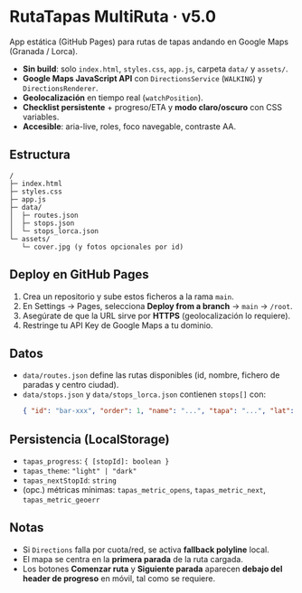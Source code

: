 # RutaTapas MultiRuta · v5.0

App estática (GitHub Pages) para rutas de tapas andando en Google Maps (Granada / Lorca).
- **Sin build**: solo `index.html`, `styles.css`, `app.js`, carpeta `data/` y `assets/`.
- **Google Maps JavaScript API** con `DirectionsService` (`WALKING`) y `DirectionsRenderer`.
- **Geolocalización** en tiempo real (`watchPosition`).
- **Checklist persistente** + progreso/ETA y **modo claro/oscuro** con CSS variables.
- **Accesible**: aria-live, roles, foco navegable, contraste AA.

## Estructura
```
/
├─ index.html
├─ styles.css
├─ app.js
├─ data/
│  ├─ routes.json
│  ├─ stops.json
│  └─ stops_lorca.json
└─ assets/
   └─ cover.jpg (y fotos opcionales por id)
```

## Deploy en GitHub Pages
1. Crea un repositorio y sube estos ficheros a la rama `main`.
2. En Settings → Pages, selecciona **Deploy from a branch** → `main` → `/root`.
3. Asegúrate de que la URL sirve por **HTTPS** (geolocalización lo requiere).
4. Restringe tu API Key de Google Maps a tu dominio.

## Datos
- `data/routes.json` define las rutas disponibles (id, nombre, fichero de paradas y centro ciudad).
- `data/stops.json` y `data/stops_lorca.json` contienen `stops[]` con:
  ```json
  { "id": "bar-xxx", "order": 1, "name": "...", "tapa": "...", "lat": 37.123, "lng": -3.456, "address": "...", "photo": "assets/bar-xxx.jpg" }
  ```

## Persistencia (LocalStorage)
- `tapas_progress`: `{ [stopId]: boolean }`
- `tapas_theme`: `"light" | "dark"`
- `tapas_nextStopId`: `string`
- (opc.) métricas mínimas: `tapas_metric_opens`, `tapas_metric_next`, `tapas_metric_geoerr`

## Notas
- Si `Directions` falla por cuota/red, se activa **fallback polyline** local.
- El mapa se centra en la **primera parada** de la ruta cargada.
- Los botones **Comenzar ruta** y **Siguiente parada** aparecen **debajo del header de progreso** en móvil, tal como se requiere.

